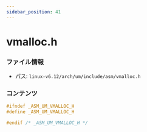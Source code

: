 ```yaml
---
sidebar_position: 41
---
```

# vmalloc.h

### ファイル情報

- パス: `linux-v6.12/arch/um/include/asm/vmalloc.h`

### コンテンツ

```h
#ifndef _ASM_UM_VMALLOC_H
#define _ASM_UM_VMALLOC_H

#endif /* _ASM_UM_VMALLOC_H */

```
